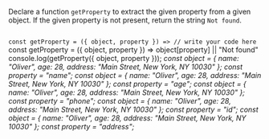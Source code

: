 Declare a function `getProperty` to
extract the given property
from a given object.
If the given property is not present,
return the string `Not found`.

<codeblock language="javascript" type="exercise" testMode="multipleInput">
<code>
const getProperty = ({ object, property }) => // write your code here
</code>

<solution>
const getProperty = ({ object, property }) => object[property] || "Not found"
</solution>

<testcases>
<caller>
console.log(getProperty({ object, property }));
</caller>
<testcase>
<i>
const object = {
  name: "Oliver",
  age: 28,
  address: "Main Street, New York, NY 10030"
};
const property = "name";
</i>
</testcase>
<testcase>
<i>
const object = {
  name: "Oliver",
  age: 28,
  address: "Main Street, New York, NY 10030"
};
const property = "age";
</i>
</testcase>
<testcase>
<i>
const object = {
  name: "Oliver",
  age: 28,
  address: "Main Street, New York, NY 10030"
};
const property = "phone";
</i>
</testcase>
<testcase>
<i>
const object = {
  name: "Oliver",
  age: 28,
  address: "Main Street, New York, NY 10030"
};
const property = "id";
</i>
</testcase>
<testcase>
<i>
const object = {
  name: "Oliver",
  age: 28,
  address: "Main Street, New York, NY 10030"
};
const property = "address";
</i>
</testcase>
</testcases>
</codeblock>